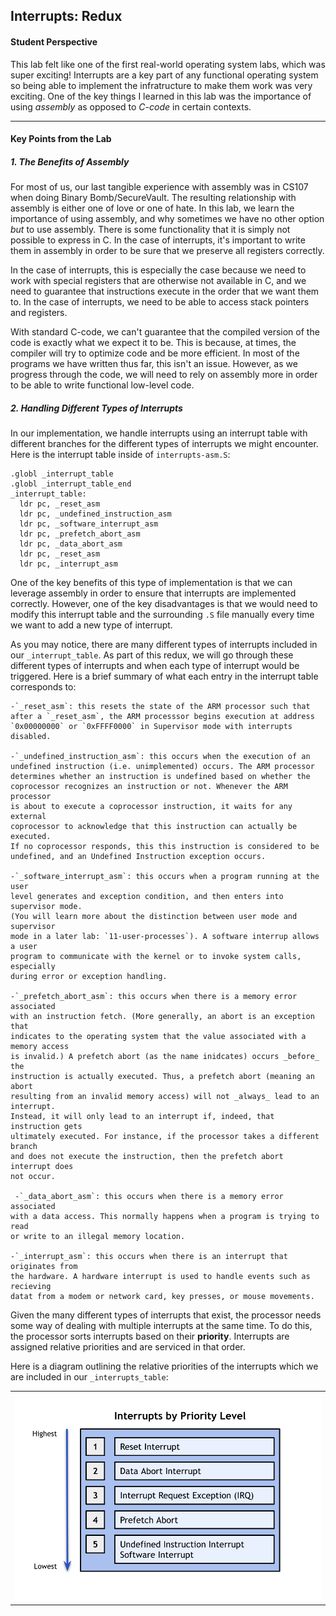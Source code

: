 ## Interrupts: Redux

#### Student Perspective

This lab felt like one of the first real-world operating system labs, which 
was super exciting! Interrupts are a key part of any functional operating 
system so being able to implement the infratructure to make them work was
very exciting. One of the key things I learned in this lab was the importance
of using _assembly_ as opposed to _C-code_ in certain contexts. 

------------------------------------------------------------------------------

#### Key Points from the Lab

##### 1. The Benefits of Assembly

For most of us, our last tangible experience with assembly was in CS107 when 
doing Binary Bomb/SecureVault. The resulting relationship with assembly is either one of
love or one of hate. In this lab, we learn the importance of using assembly, 
and why sometimes we have no other option _but_ to use assembly. There is some
functionality that it is simply not possible to express in C. In the case of
interrupts, it's important to write them in assembly in order to be sure that
we preserve all registers correctly. 

In the case of interrupts, this is especially the case because we need to 
work with special registers that are otherwise not available in C, and we 
need to guarantee that instructions execute in the order that we want them
to. In the case of interrupts, we need to be able to access stack pointers 
and registers.

With standard C-code, we can't guarantee that the compiled version of the code
is exactly what we expect it to be. This is because, at times, the compiler will
try to optimize code and be more efficient. In most of the programs we have 
written thus far, this isn't an issue. However, as we progress through the
code, we will need to rely on assembly more in order to be able to write 
functional low-level code. 

##### 2. Handling Different Types of Interrupts

In our implementation, we handle interrupts using an interrupt table with 
different branches for the different types of interrupts we might encounter. 
Here is the interrupt table inside of `interrupts-asm.S`:

    .globl _interrupt_table
    .globl _interrupt_table_end
    _interrupt_table:
      ldr pc, _reset_asm
      ldr pc, _undefined_instruction_asm
      ldr pc, _software_interrupt_asm
      ldr pc, _prefetch_abort_asm
      ldr pc, _data_abort_asm
      ldr pc, _reset_asm
      ldr pc, _interrupt_asm

One of the key benefits of this type of implementation is that we can 
leverage assembly in order to ensure that interrupts are implemented
correctly. However, one of the key disadvantages is that we would need to
modify this interrupt table and the surrounding `.S` file manually every 
time we want to add a new type of interrupt. 

As you may notice, there are many different types of interrupts included
in our `_interrupt_table`. As part of this redux, we will go through these
different types of interrupts and when each type of interrupt would be 
triggered. Here is a brief summary of what each entry in the interrupt table
corresponds to: 

    -`_reset_asm`: this resets the state of the ARM processor such that 
    after a `_reset_asm`, the ARM processsor begins execution at address
    `0x00000000` or `0xFFFF0000` in Supervisor mode with interrupts disabled. 
    
    -`_undefined_instruction_asm`: this occurs when the execution of an 
    undefined instruction (i.e. unimplemented) occurs. The ARM processor 
    determines whether an instruction is undefined based on whether the 
    coprocessor recognizes an instruction or not. Whenever the ARM processor
    is about to execute a coprocessor instruction, it waits for any external 
    coprocessor to acknowledge that this instruction can actually be executed. 
    If no coprocessor responds, this this instruction is considered to be
    undefined, and an Undefined Instruction exception occurs. 
    
    -`_software_interrupt_asm`: this occurs when a program running at the user
    level generates and exception condition, and then enters into supervisor mode. 
    (You will learn more about the distinction between user mode and supervisor
    mode in a later lab: `11-user-processes`). A software interrup allows a user 
    program to communicate with the kernel or to invoke system calls, especially 
    during error or exception handling.
    
    -`_prefetch_abort_asm`: this occurs when there is a memory error associated 
    with an instruction fetch. (More generally, an abort is an exception that 
    indicates to the operating system that the value associated with a memory access 
    is invalid.) A prefetch abort (as the name inidcates) occurs _before_ the 
    instruction is actually executed. Thus, a prefetch abort (meaning an abort 
    resulting from an invalid memory access) will not _always_ lead to an interrupt. 
    Instead, it will only lead to an interrupt if, indeed, that instruction gets 
    ultimately executed. For instance, if the processor takes a different branch 
    and does not execute the instruction, then the prefetch abort interrupt does
    not occur. 
    
     -`_data_abort_asm`: this occurs when there is a memory error associated 
    with a data access. This normally happens when a program is trying to read
    or write to an illegal memory location. 
    
    -`_interrupt_asm`: this occurs when there is an interrupt that originates from
    the hardware. A hardware interrupt is used to handle events such as recieving
    datat from a modem or network card, key presses, or mouse movements. 

Given the many different types of interrupts that exist, the processor needs some
way of dealing with multiple interrupts at the same time. To do this, the processor
sorts interrupts based on their **priority**. Interrupts are assigned relative 
priorities and are serviced in that order. 

Here is a diagram outlining the relative priorities of the interrupts which we are
included in our `_interrupts_table`:

<table><tr><td>
  <img src="images/interrupts-priorty-chart.png" width="700"/>
</td></tr></table>


